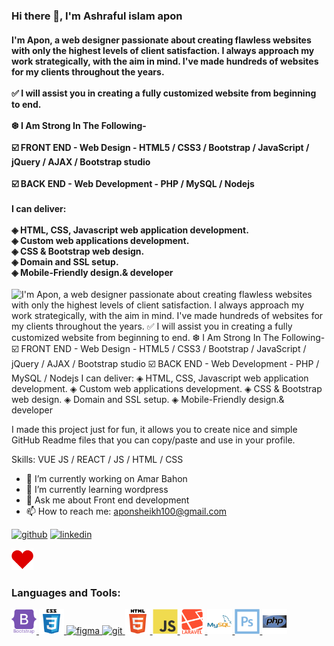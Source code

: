### Hi there 👋, I'm Ashraful islam apon
#### I'm Apon, a web designer passionate about creating flawless websites with only the highest levels of client satisfaction. I always approach my work strategically, with the aim in mind. I've made hundreds of websites for my clients throughout the years. <br><br>  ✅ I will assist you in creating a fully customized website from beginning to end.<br><br>   ❆ I Am Strong In The Following- <br><br>  ☑️ FRONT END - Web Design - HTML5 / CSS3 / Bootstrap / JavaScript / jQuery / AJAX / Bootstrap studio <br><br> ☑️ BACK END - Web Development - PHP / MySQL / Nodejs <br><br> I can deliver:  <br><br>◈ HTML, CSS, Javascript web application development. <br> ◈ Custom web applications development. <br>  ◈ CSS & Bootstrap web design. <br> ◈ Domain and SSL setup.<br>  ◈ Mobile-Friendly design.& developer
![I'm Apon, a web designer passionate about creating flawless websites with only the highest levels of client satisfaction. I always approach my work strategically, with the aim in mind. I've made hundreds of websites for my clients throughout the years. <br><br>  ✅ I will assist you in creating a fully customized website from beginning to end.<br><br>   ❆ I Am Strong In The Following- <br><br>  ☑️ FRONT END - Web Design - HTML5 / CSS3 / Bootstrap / JavaScript / jQuery / AJAX / Bootstrap studio <br><br> ☑️ BACK END - Web Development - PHP / MySQL / Nodejs <br><br> I can deliver:  <br><br>◈ HTML, CSS, Javascript web application development. <br> ◈ Custom web applications development.  ◈ CSS & Bootstrap web design. <br> ◈ Domain and SSL setup.<br>  ◈ Mobile-Friendly design.& developer](https://pbs.twimg.com/profile_banners/1185423652893818881/1660456845/600x200)

I made this project just for fun, it allows you to create nice and simple GitHub Readme files that you can copy/paste and use in your profile.

Skills: VUE JS / REACT / JS / HTML / CSS

- 🔭 I’m currently working on Amar Bahon 
- 🌱 I’m currently learning wordpress 
- 💬 Ask me about Front end development 
- 📫 How to reach me: aponsheikh100@gmail.com 


[<img src='https://cdn.jsdelivr.net/npm/simple-icons@3.0.1/icons/github.svg' alt='github' height='40'>](https://github.com/https://github.com/Sheikh-Ashraful-Islam/Sheikh-Ashraful-Islam)  [<img src='https://cdn.jsdelivr.net/npm/simple-icons@3.0.1/icons/linkedin.svg' alt='linkedin' height='40'>](https://www.linkedin.com/in/https://www.linkedin.com/in/aponsheikh//)  

<a href='https://docs.github.com/en/github/supporting-the-open-source-community-with-github-sponsors'><img src='https://raw.githubusercontent.com/acervenky/animated-github-badges/master/assets/sponsorbadge.gif' width='35' height='35'></a> 



<h3 align="left">Languages and Tools:</h3>
<p align="left"> <a href="https://getbootstrap.com" target="_blank" rel="noreferrer"> <img src="https://raw.githubusercontent.com/devicons/devicon/master/icons/bootstrap/bootstrap-plain-wordmark.svg" alt="bootstrap" width="40" height="40"/> </a> <a href="https://www.w3schools.com/css/" target="_blank" rel="noreferrer"> <img src="https://raw.githubusercontent.com/devicons/devicon/master/icons/css3/css3-original-wordmark.svg" alt="css3" width="40" height="40"/> </a> <a href="https://www.figma.com/" target="_blank" rel="noreferrer"> <img src="https://www.vectorlogo.zone/logos/figma/figma-icon.svg" alt="figma" width="40" height="40"/> </a> <a href="https://git-scm.com/" target="_blank" rel="noreferrer"> <img src="https://www.vectorlogo.zone/logos/git-scm/git-scm-icon.svg" alt="git" width="40" height="40"/> </a> <a href="https://www.w3.org/html/" target="_blank" rel="noreferrer"> <img src="https://raw.githubusercontent.com/devicons/devicon/master/icons/html5/html5-original-wordmark.svg" alt="html5" width="40" height="40"/> </a> <a href="https://developer.mozilla.org/en-US/docs/Web/JavaScript" target="_blank" rel="noreferrer"> <img src="https://raw.githubusercontent.com/devicons/devicon/master/icons/javascript/javascript-original.svg" alt="javascript" width="40" height="40"/> </a> <a href="https://laravel.com/" target="_blank" rel="noreferrer"> <img src="https://raw.githubusercontent.com/devicons/devicon/master/icons/laravel/laravel-plain-wordmark.svg" alt="laravel" width="40" height="40"/> </a> <a href="https://www.mysql.com/" target="_blank" rel="noreferrer"> <img src="https://raw.githubusercontent.com/devicons/devicon/master/icons/mysql/mysql-original-wordmark.svg" alt="mysql" width="40" height="40"/> </a> <a href="https://www.photoshop.com/en" target="_blank" rel="noreferrer"> <img src="https://raw.githubusercontent.com/devicons/devicon/master/icons/photoshop/photoshop-line.svg" alt="photoshop" width="40" height="40"/> </a> <a href="https://www.php.net" target="_blank" rel="noreferrer"> <img src="https://raw.githubusercontent.com/devicons/devicon/master/icons/php/php-original.svg" alt="php" width="40" height="40"/> </a> </p>
